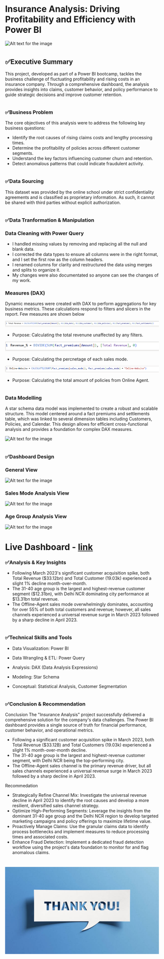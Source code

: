 # Insurance Analysis: Driving Profitability and Efficiency with Power BI

![Alt text for the image](https://github.com/Hammed-Hassan/Insurance_Data_Analysis___Power-BI/blob/main/Front%20Page.png)

#
## ✅Executive Summary
This project, developed as part of a Power BI bootcamp, tackles the business challenge of fluctuating profitability and rising costs in an insurance company. Through a comprehensive dashboard, the analysis provides insights into claims, customer behavior, and policy performance to guide strategic decisions and improve customer retention.

#
### ✅Business Problem
The core objectives of this analysis were to address the following key business questions:
- Identify the root causes of rising claims costs and lengthy processing times.
- Determine the profitability of policies across different customer segments.
- Understand the key factors influencing customer churn and retention.
- Detect anomalous patterns that could indicate fraudulent activity.

#
### ✅Data Sourcing 
This dataset was provided by the online school under strict confidentiality agreements and is classified as proprietary information. As such, it cannot be shared with third parties without explicit authorization.

#
### ✅Data Tranformation & Manipulation
### Data Cleaning with Power Query
- I handled missing values by removing and replacing all the null and blank data.
- I corrected the data types to ensure all columns were in the right format, and I set the first row as the column headers.
- I renamed columns for clarity and restructured the data using merges and splits to organize it.
- My changes were also documentated so anyone can see the changes of my work.
### Measures (DAX)
Dynamic measures were created with DAX to perform aggregations for key business metrics. These calculations respond to filters and slicers in the report. Few measures are shown below

  ![Alt text for the image](https://github.com/Hammed-Hassan/Insurance_Data_Analysis/blob/main/I1.png)
  - Purpose: Calculating the total revenune unaffected by any filters.

  ![Alt text for the image](https://github.com/Hammed-Hassan/Insurance_Data_Analysis/blob/main/I2.png)
  - Purpose: Calculating the percnetage of each sales mode.
    
  ![Alt text for the image](https://github.com/Hammed-Hassan/Insurance_Data_Analysis/blob/main/I3.png)
  - Purpose: Calculating the total amount of policies from Online Agent.
#
### Data Modelling 
A star schema data model was implemented to create a robust and scalable structure. This model centered around a fact premiums and settlements table, which was linked to several dimension tables including Customers, Policies, and Calendar. This design allows for efficient cross-functional analysis and provides a foundation for complex DAX measures.

![Alt text for the image](https://github.com/Midoford/Insurance-Data-Analysis-Dashboard/blob/main/201.png)


# 
### ✅Dashboard Design
### General View
![Alt text for the image](https://github.com/Midoford/Insurance-Data-Analysis-Dashboard/blob/main/202.png)
### Sales Mode Analysis View
![Alt text for the image](https://github.com/Midoford/Insurance-Data-Analysis-Dashboard/blob/main/203.png)
### Age Group Analysis View
![Alt text for the image](https://github.com/Midoford/Insurance-Data-Analysis-Dashboard/blob/main/204.png)

# Live Dashboard - [link](https://app.powerbi.com/view?r=eyJrIjoiMWM4MDM5NzItZDZkZS00NDUyLTliMDMtYzg5Njc1ZjE1ZjdhIiwidCI6IjAwMGRiMTM4LTRjODAtNDc0MC04NDY4LTFiYmMxN2Y5ZTNlYSJ9)

### ✅Analysis & Key Insights
- Following March 2023's significant customer acquisition spike, both Total Revenue ($33.12bn) and Total Customer (19.03k) experienced a slight 1% decline month-over-month.
- The 31-40 age group is the largest and highest-revenue customer segment ($12.31bn), with Delhi NCR dominating city performance at $13.31bn total revenue.
- The Offline-Agent sales mode overwhelmingly dominates, accounting for over 55% of both total customers and revenue; however, all sales channels experienced a universal revenue surge in March 2023 followed by a sharp decline in April 2023.

# 
### ✅Technical Skills and Tools
- Data Visualization: Power BI

- Data Wrangling & ETL: Power Query

- Analysis: DAX (Data Analysis Expressions)

- Modeling: Star Schema

- Conceptual: Statistical Analysis, Customer Segmentation

#
### ✅Conclusion & Recommendation 
Conclusion
The "Insurance Analysis" project successfully delivered a comprehensive solution for the company's data challenges. The Power BI dashboard provides a single source of truth for financial performance, customer behavior, and operational metrics.
- Following a significant customer acquisition spike in March 2023, both Total Revenue ($33.12B) and Total Customers (19.03k) experienced a slight 1% month-over-month decline.
- The 31-40 age group is the largest and highest-revenue customer segment, with Delhi NCR being the top-performing city.
- The Offline-Agent sales channel is the primary revenue driver, but all sales channels experienced a universal revenue surge in March 2023 followed by a sharp decline in April 2023.
  
Recommedation
- Strategically Refine Channel Mix: Investigate the universal revenue decline in April 2023 to identify the root causes and develop a more resilient, diversified sales channel strategy.
- Optimize High-Performing Segments: Leverage the insights from the dominant 31-40 age group and the Delhi NCR region to develop targeted marketing campaigns and policy offerings to maximize lifetime value.
- Proactively Manage Claims: Use the granular claims data to identify process bottlenecks and implement measures to reduce processing times and associated costs.
- Enhance Fraud Detection: Implement a dedicated fraud detection workflow using the project's data foundation to monitor for and flag anomalous claims.

#

![Alt text for the image](https://github.com/Hammed-Hassan/AtliQ_Consumer_Electronics_Analysis/blob/main/istockphoto-1397892955-612x612.jpg)



